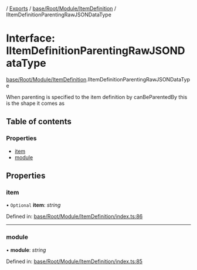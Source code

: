[](../README.md) / [Exports](../modules.md) / [base/Root/Module/ItemDefinition](../modules/base_root_module_itemdefinition.md) / IItemDefinitionParentingRawJSONDataType

# Interface: IItemDefinitionParentingRawJSONDataType

[base/Root/Module/ItemDefinition](../modules/base_root_module_itemdefinition.md).IItemDefinitionParentingRawJSONDataType

When parenting is specified to the item definition by
canBeParentedBy this is the shape it comes as

## Table of contents

### Properties

- [item](base_root_module_itemdefinition.iitemdefinitionparentingrawjsondatatype.md#item)
- [module](base_root_module_itemdefinition.iitemdefinitionparentingrawjsondatatype.md#module)

## Properties

### item

• `Optional` **item**: *string*

Defined in: [base/Root/Module/ItemDefinition/index.ts:86](https://github.com/onzag/itemize/blob/3efa2a4a/base/Root/Module/ItemDefinition/index.ts#L86)

___

### module

• **module**: *string*

Defined in: [base/Root/Module/ItemDefinition/index.ts:85](https://github.com/onzag/itemize/blob/3efa2a4a/base/Root/Module/ItemDefinition/index.ts#L85)
